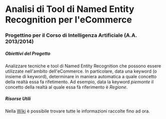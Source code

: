 # Analisi di Tool di Named Entity Recognition per l'eCommerce #
### Progettino per il Corso di Intelligenza Artificiale (A.A. 2013/2014) ###

##### Obiettivi del Progetto #####

Analizzare tecniche e tool di Named Entity Recognition che possono essere utilizzate nell'ambito dell'eCommerce. In particolare, data una keyword (o insieme di keyword), determinare in maniera automatica a quale concetto della realtà essa fa rifetimento. Ad esempio, data la keyword *piemonte* il concetto della realtà al quale essa fà riferimento è *Regione*.

##### Risorse Utili #####

Nella [Wiki](../wiki/Home) è possibile trovare tutte le informazioni raccolte fino ad ora.

